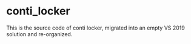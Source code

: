 # conti_locker

This is the source code of conti locker, migrated into an empty VS 2019 solution and re-organized.
